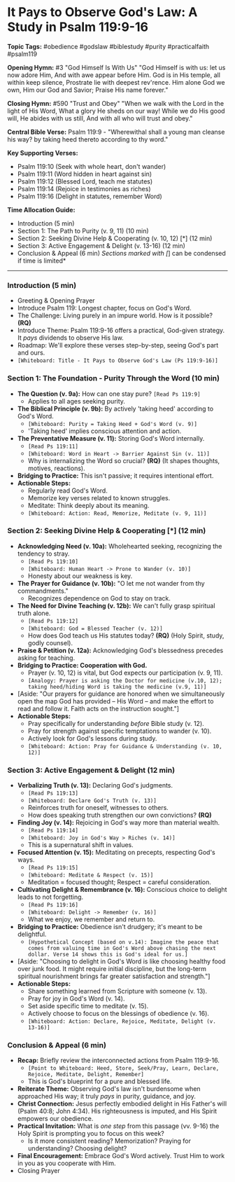 # It Pays to Observe God's Law: A Study in Psalm 119:9-16

**Topic Tags:** #obedience #godslaw #biblestudy #purity #practicalfaith
#psalm119

**Opening Hymn:** #3 "God Himself Is With Us" "God Himself is with us: let us
now adore Him, And with awe appear before Him. God is in His temple, all within
keep silence, Prostrate lie with deepest rev'rence. Him alone God we own, Him
our God and Savior; Praise His name forever."

**Closing Hymn:** #590 "Trust and Obey" "When we walk with the Lord in the light
of His Word, What a glory He sheds on our way! While we do His good will, He
abides with us still, And with all who will trust and obey."

**Central Bible Verse:** Psalm 119:9 - "Wherewithal shall a young man cleanse
his way? by taking heed thereto according to thy word."

**Key Supporting Verses:**

- Psalm 119:10 (Seek with whole heart, don't wander)
- Psalm 119:11 (Word hidden in heart against sin)
- Psalm 119:12 (Blessed Lord, teach me statutes)
- Psalm 119:14 (Rejoice in testimonies as riches)
- Psalm 119:16 (Delight in statutes, remember Word)

**Time Allocation Guide:**

- Introduction (5 min)
- Section 1: The Path to Purity (v. 9, 11) (10 min)
- Section 2: Seeking Divine Help & Cooperating (v. 10, 12) [*] (12 min)
- Section 3: Active Engagement & Delight (v. 13-16) (12 min)
- Conclusion & Appeal (6 min) _Sections marked with [_] can be condensed if time
  is limited\*

---

### Introduction (5 min)

- Greeting & Opening Prayer
- Introduce Psalm 119: Longest chapter, focus on God's Word.
- The Challenge: Living purely in an impure world. How is it possible? **(RQ)**
- Introduce Theme: Psalm 119:9-16 offers a practical, God-given strategy. It
  _pays_ dividends to observe His law.
- Roadmap: We'll explore these verses step-by-step, seeing God's part and ours.
- `[Whiteboard: Title - It Pays to Observe God's Law (Ps 119:9-16)]`

### Section 1: The Foundation - Purity Through the Word (10 min)

- **The Question (v. 9a):** How can one stay pure? `[Read Ps 119:9]`
  - Applies to all ages seeking purity.
- **The Biblical Principle (v. 9b):** By actively 'taking heed' according to
  God's Word.
  - `[Whiteboard: Purity = Taking Heed + God's Word (v. 9)]`
  - 'Taking heed' implies conscious attention and action.
- **The Preventative Measure (v. 11):** Storing God's Word internally.
  - `[Read Ps 119:11]`
  - `[Whiteboard: Word in Heart -> Barrier Against Sin (v. 11)]`
  - Why is internalizing the Word so crucial? **(RQ)** (It shapes thoughts,
    motives, reactions).
- **Bridging to Practice:** This isn't passive; it requires intentional effort.
- **Actionable Steps:**
  - Regularly read God's Word.
  - Memorize key verses related to known struggles.
  - Meditate: Think deeply about its meaning.
  - `[Whiteboard: Action: Read, Memorize, Meditate (v. 9, 11)]`

### Section 2: Seeking Divine Help & Cooperating [*] (12 min)

- **Acknowledging Need (v. 10a):** Wholehearted seeking, recognizing the
  tendency to stray.
  - `[Read Ps 119:10]`
  - `[Whiteboard: Human Heart -> Prone to Wander (v. 10)]`
  - Honesty about our weakness is key.
- **The Prayer for Guidance (v. 10b):** "O let me not wander from thy
  commandments."
  - Recognizes dependence on God to stay on track.
- **The Need for Divine Teaching (v. 12b):** We can't fully grasp spiritual
  truth alone.
  - `[Read Ps 119:12]`
  - `[Whiteboard: God = Blessed Teacher (v. 12)]`
  - How does God teach us His statutes today? **(RQ)** (Holy Spirit, study,
    godly counsel).
- **Praise & Petition (v. 12a):** Acknowledging God's blessedness precedes
  asking for teaching.
- **Bridging to Practice: Cooperation with God.**
  - Prayer (v. 10, 12) is vital, but God expects our participation (v. 9, 11).
  - `[Analogy: Prayer is asking the Doctor for medicine (v.10, 12); taking heed/hiding Word is taking the medicine (v.9, 11)]`
- [Aside: "Our prayers for guidance are honored when we simultaneously open the
  map God has provided – His Word – and make the effort to read and follow it.
  Faith acts on the instruction sought."]
- **Actionable Steps:**
  - Pray specifically for understanding _before_ Bible study (v. 12).
  - Pray for strength against specific temptations to wander (v. 10).
  - Actively look for God's lessons during study.
  - `[Whiteboard: Action: Pray for Guidance & Understanding (v. 10, 12)]`

### Section 3: Active Engagement & Delight (12 min)

- **Verbalizing Truth (v. 13):** Declaring God's judgments.
  - `[Read Ps 119:13]`
  - `[Whiteboard: Declare God's Truth (v. 13)]`
  - Reinforces truth for oneself, witnesses to others.
  - How does speaking truth strengthen our own convictions? **(RQ)**
- **Finding Joy (v. 14):** Rejoicing in God's way more than material wealth.
  - `[Read Ps 119:14]`
  - `[Whiteboard: Joy in God's Way > Riches (v. 14)]`
  - This is a supernatural shift in values.
- **Focused Attention (v. 15):** Meditating on precepts, respecting God's ways.
  - `[Read Ps 119:15]`
  - `[Whiteboard: Meditate & Respect (v. 15)]`
  - Meditation = focused thought; Respect = careful consideration.
- **Cultivating Delight & Remembrance (v. 16):** Conscious choice to delight
  leads to not forgetting.
  - `[Read Ps 119:16]`
  - `[Whiteboard: Delight -> Remember (v. 16)]`
  - What we enjoy, we remember and return to.
- **Bridging to Practice:** Obedience isn't drudgery; it's meant to be
  delightful.
  - `[Hypothetical Concept (based on v.14): Imagine the peace that comes from valuing time in God's Word above chasing the next dollar. Verse 14 shows this is God's ideal for us.]`
- [Aside: "Choosing to delight in God's Word is like choosing healthy food over
  junk food. It might require initial discipline, but the long-term spiritual
  nourishment brings far greater satisfaction and strength."]
- **Actionable Steps:**
  - Share something learned from Scripture with someone (v. 13).
  - Pray for joy in God's Word (v. 14).
  - Set aside specific time to meditate (v. 15).
  - Actively choose to focus on the blessings of obedience (v. 16).
  - `[Whiteboard: Action: Declare, Rejoice, Meditate, Delight (v. 13-16)]`

### Conclusion & Appeal (6 min)

- **Recap:** Briefly review the interconnected actions from Psalm 119:9-16.
  - `[Point to Whiteboard: Heed, Store, Seek/Pray, Learn, Declare, Rejoice, Meditate, Delight, Remember]`
  - This is God's blueprint for a pure and blessed life.
- **Reiterate Theme:** Observing God's law isn't burdensome when approached His
  way; it truly _pays_ in purity, guidance, and joy.
- **Christ Connection:** Jesus perfectly embodied delight in His Father's will
  (Psalm 40:8; John 4:34). His righteousness is imputed, and His Spirit empowers
  our obedience.
- **Practical Invitation:** What is _one step_ from this passage (vv. 9-16) the
  Holy Spirit is prompting you to focus on this week?
  - Is it more consistent reading? Memorization? Praying for understanding?
    Choosing delight?
- **Final Encouragement:** Embrace God's Word actively. Trust Him to work in you
  as you cooperate with Him.
- Closing Prayer
